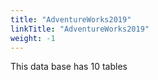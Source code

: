 ```yaml
---
title: "AdventureWorks2019"
linkTitle: "AdventureWorks2019"
weight: -1
---
```


This data base has 10 tables